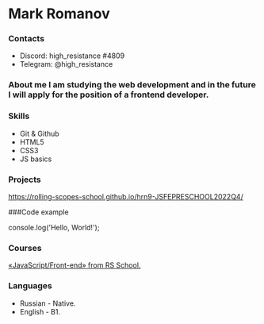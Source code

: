 # Mark Romanov

### Contacts

* Discord: high_resistance #4809
* Telegram: @high_resistance

### About me I am studying the web development and in the future I will apply for the position of a frontend developer.

### Skills

* Git & Github
* HTML5
* CSS3
* JS basics

### Projects

https://rolling-scopes-school.github.io/hrn9-JSFEPRESCHOOL2022Q4/

###Code example

console.log('Hello, World!');

### Courses

[«JavaScript/Front-end» from RS School.](https://rs.school/js-stage0/)

### Languages

* Russian - Native.
* English - B1.
